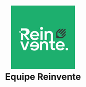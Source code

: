 <h1 align="center">
  <br>
    <img src="./equipe-reinvente.png" alt="Equipe Reinvente" width="200">
  <br>
  Equipe Reinvente
  <br>
</h1>
